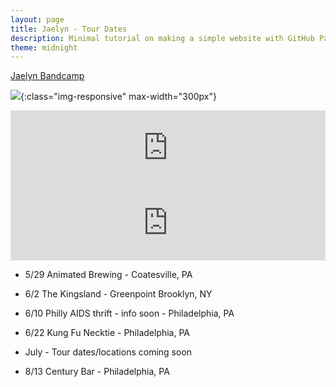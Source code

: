 ```yaml
---
layout: page
title: Jaelyn - Tour Dates
description: Minimal tutorial on making a simple website with GitHub Pages
theme: midnight
---
```


[Jaelyn Bandcamp](https://jaelyn.bandcamp.com/)

![](https://f4.bcbits.com/img/0031466652_10.jpg){:class="img-responsive" max-width="300px"}


<iframe style="border: 0; width: 100%; height: 120px;" src="https://bandcamp.com/EmbeddedPlayer/track=2779693212/size=large/bgcol=ffffff/linkcol=0687f5/tracklist=false/artwork=small/transparent=true/" seamless><a href="https://jaelyn.bandcamp.com/track/surgical-dark-heartbeat">Surgical Dark (Heartbeat) by JAELYN</a></iframe>

<iframe style="border: 0; width: 100%; height: 120px;" src="https://bandcamp.com/EmbeddedPlayer/track=3698777456/size=large/bgcol=ffffff/linkcol=0687f5/tracklist=false/artwork=small/transparent=true/" seamless><a href="https://jaelyn.bandcamp.com/track/the-sisters-7-march">The Sisters 7 (March) by JAELYN</a></iframe>

- 5/29 Animated Brewing - Coatesville, PA

- 6/2 The Kingsland - Greenpoint Brooklyn, NY

- 6/10 Philly AIDS thrift - info soon - Philadelphia, PA

- 6/22 Kung Fu Necktie - Philadelphia, PA

- July - Tour dates/locations coming soon

- 8/13 Century Bar - Philadelphia, PA
